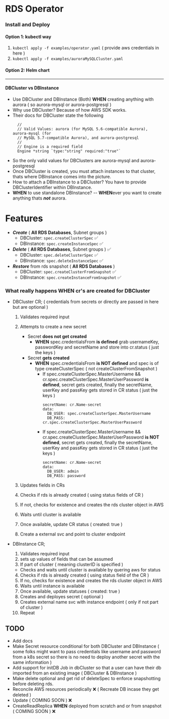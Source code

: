 # RDS Operator

### Install and Deploy 

#### Option 1: kubectl way
1. `kubectl apply -f examples/operator.yaml` ( provide aws credentials in here )
2. `kubectl apply -f examples/auroraMySQLCluster.yaml`

#### Option 2: Helm chart

---
#### DBCluster vs DBInstance
- Use DBCluster and DBInstance (Both) **WHEN** creating anything with aurora ( so aurora-mysql or aurora-postgresql )
- Why use DBCluster? Because of how AWS SDK works.
- Their docs for DBCluster state the following
  ```The name of the database engine to be used for this DB cluster.
    //
    // Valid Values: aurora (for MySQL 5.6-compatible Aurora), aurora-mysql (for
    // MySQL 5.7-compatible Aurora), and aurora-postgresql
    //
    // Engine is a required field
    Engine *string `type:"string" required:"true"`
   ```
- So the only valid values for DBClusters are aurora-mysql and aurora-postgresql 
- Once DBCluster is created, you must attach instances to that cluster, thats where DBInstance comes into the picture.
- How to attach a DBInstance to a DBCluster? You have to provide DBClusterIdentifier within DBInstance.
- **WHEN** to use standalone DBInstance? -- **WHEN**ever you want to create anything thats __*not*__ aurora.

# Features
- _**Create**_ ( **All RDS Databases**, Subnet groups )
  - DBCluster: `spec.createClusterSpec` :white_check_mark:
  - DBInstance: `spec.createInstanceSpec` :white_check_mark: 
- _**Delete**_ ( **All RDS Databases**, Subnet groups ) :white_check_mark:
  - DBCluster: `spec.deleteClusterSpec` :white_check_mark:
  - DBInstance: `spec.deleteInstanceSpec` :white_check_mark: 
- _**Restore**_ from rds snapshot ( **All RDS Databases** )
  - DBCluster: `spec.createClusterFromSnapshot` :white_check_mark:
  - DBInstance: `spec.createInstanceFromSnapshot` :white_check_mark:

### What really happens **WHEN** cr's are created for DBCluster 
- DBCluster CR; ( credentials from secrets or directly are passed in here but are optional )
  1. Validates required input
  2. Attempts to create a new secret 
      
      - Secret __does not get created__
          -  **WHEN** spec.credentialsFrom __is defined__
          grab usernameKey, passwordKey and secretName and store into cr.status ( just the keys )
      - Secret __gets created__ 
        - **WHEN** spec.credentialsFrom __is NOT defined__ and spec is of type createClusterSpec ( not createClusterFromSnapshot )
          - If spec.createClusterSpec.MasterUsername && cr.spec.createClusterSpec.MasterUserPassword __is defined__, secret gets created, finally the secretName, userKey and passKey gets stored in CR status ( just the keys )
            ```
            secretName: cr.Name-secret
            data:
              DB_USER: spec.createClusterSpec.MasterUsername
              DB_PASS: cr.spec.createClusterSpec.MasterUserPassword
            ```
          - If spec.createClusterSpec.MasterUsername && cr.spec.createClusterSpec.MasterUserPassword __is NOT defined__, secret gets created, finally the secretName, userKey and passKey gets stored in CR status ( just the keys ) 
            ```
            secretName: cr.Name-secret
            data:
              DB_USER: admin
              DB_PASS: password
            ```

  3. Updates fields in CRs
  4. Checks if rds is already created ( using status fields of CR )
  5. If not, checks for existence and creates the rds cluster object in AWS
  6. Waits until cluster is available
  7. Once available, update CR status ( created: true )
  9. Create a external svc and point to cluster endpoint

- DBInstance CR; 
  1. Validates required input
  2. sets up values of fields that can be assumed
  3. If part of cluster ( meaning clusterID is specified )
    - Checks and waits until cluster is available by quering aws for status
  4. Checks if rds is already created ( using status field of the CR )
  5. If no, checks for existence and creates the rds cluster object in AWS
  6. Waits until instance is available
  7. Once available, update statuses ( created: true )
  8. Creates and deployes secret ( optional )
  9. Creates external name svc with instance endpoint ( only if not part of cluster  )
  10. Repeat


## TODO 
- Add docs
- Make Secret resource conditional for both DBCluster and DBInstance ( some folks might want to pass credentials like username and password from a k8s secret so there is no need to deploy another secret with the same information )
- Add support for initDB Job in dbCluster so that a user can have their db imported from an existing image ( DBCluster & DBInstance )
- Make delete optional and get rid of deleteSpec to enforce snapshotting before deleting rds.
- Reconcile AWS resources periodically :x: ( Recreate DB incase they get deleted )
- Update ( COMING SOON ) :x:
- CreateReadReplica **WHEN** deployed from scratch and or from snapshot ( COMING SOON ) :x:

